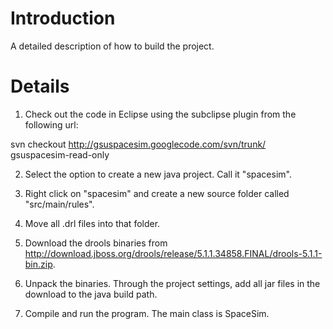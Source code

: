 # Introduction #

A detailed description of how to build the project.


# Details #

1) Check out the code in Eclipse using the subclipse plugin from the following url:

svn checkout http://gsuspacesim.googlecode.com/svn/trunk/ gsuspacesim-read-only

2) Select the option to create a new java project.  Call it "spacesim".

3) Right click on "spacesim" and create a new source folder called "src/main/rules".

4) Move all .drl files into that folder.

5) Download the drools binaries from http://download.jboss.org/drools/release/5.1.1.34858.FINAL/drools-5.1.1-bin.zip.

6) Unpack the binaries.  Through the project settings, add all jar files in the download to the java build path.

7) Compile and run the program.  The main class is SpaceSim.